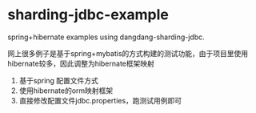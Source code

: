 # sharding-jdbc-example
spring+hibernate examples using dangdang-sharding-jdbc.

网上很多例子是基于spring+mybatis的方式构建的测试功能，由于项目里使用hibernate较多，因此调整为hibernate框架映射

1. 基于spring 配置文件方式
2. 使用hibernate的orm映射框架
3. 直接修改配置文件jdbc.properties，跑测试用例即可
